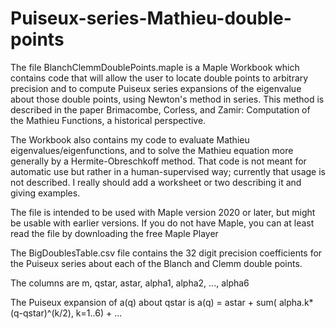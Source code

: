 # Puiseux-series-Mathieu-double-points

The file BlanchClemmDoublePoints.maple is a Maple Workbook which contains code that will allow the user to locate double points to arbitrary precision and to compute Puiseux series expansions of the eigenvalue about those double points, using Newton's method in series.  This method is described in the paper Brimacombe, Corless, and Zamir: Computation of the Mathieu Functions, a historical perspective.

The Workbook also contains my code to evaluate Mathieu eigenvalues/eigenfunctions, and to solve the Mathieu equation more generally by a Hermite-Obreschkoff method.  That code is not meant for automatic use but rather in a human-supervised way; currently that usage is not described.  I really should add a worksheet or two describing it and giving examples.

The file is intended to be used with Maple version 2020 or later, but might be usable with earlier versions.  If you do not have Maple, you can at least read the file by downloading the free Maple Player 

The BigDoublesTable.csv file contains the 32 digit precision coefficients for the Puiseux series about each of the Blanch and Clemm double points.

The columns are m, qstar, astar, alpha1, alpha2, ..., alpha6

The Puiseux expansion of a(q) about qstar is a(q) = astar + sum( alpha.k*(q-qstar)^(k/2), k=1..6) + ... 
